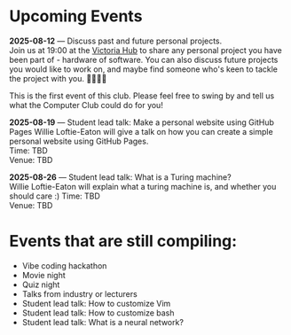 # Upcoming Events

**2025-08-12** — Discuss past and future personal projects.  
Join us at 19:00 at the [Victoria Hub](https://maps.app.goo.gl/BH77VmJLkfFG1Bjo9)
to share any personal project you have been part of - hardware of software. You
can also discuss future projects you would like to work on, and maybe find
someone who's keen to tackle the project with you. 👩‍💻🧑‍💻

This is the first event of this club. Please feel free to swing by and tell us
what the Computer Club could do for you!

**2025-08-19** — Student lead talk: Make a personal website using GitHub Pages
Willie Loftie-Eaton will give a talk on how you can create a simple personal
website using GitHub Pages.  
Time: TBD  
Venue: TBD  

**2025-08-26** — Student lead talk: What is a Turing machine?  
Willie Loftie-Eaton will explain what a turing machine is, and whether you
should care :)
Time: TBD  
Venue: TBD  

# Events that are still compiling:

- Vibe coding hackathon
- Movie night
- Quiz night
- Talks from industry or lecturers
- Student lead talk: How to customize Vim
- Student lead talk: How to customize bash
- Student lead talk: What is a neural network?

